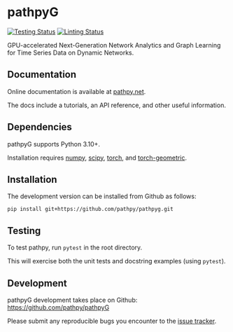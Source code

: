 [testing-image]: https://github.com/pathpy/pathpyG/actions/workflows/testing.yml/badge.svg
[testing-url]: https://github.com/pathpy/pathpyG/actions/workflows/testing.yml
[linting-image]: https://github.com/pathpy/pathpyG/actions/workflows/linting.yml/badge.svg
[linting-url]: https://github.com/pathpy/pathpyG/actions/workflows/linting.yml


pathpyG
=======

[![Testing Status][testing-image]][testing-url]
[![Linting Status][linting-image]][linting-url]

GPU-accelerated Next-Generation Network Analytics and Graph Learning for Time Series Data on Dynamic Networks.

Documentation
-------------

Online documentation is available at [pathpy.net](https://www.pathpy.net).

The docs include a tutorials, an API reference, and other useful information.


Dependencies
------------

pathpyG supports Python 3.10+.

Installation requires [numpy](http://www.numpy.org/), [scipy](https://www.scipy.org/), [torch](hhttps://pytorch.org/), and [torch-geometric](https://pytorch-geometric.readthedocs.io/en/latest/).


Installation
------------

The development version can be installed from Github as follows:

    pip install git+https://github.com/pathpy/pathpyg.git


Testing
-------

To test pathpy, run `pytest` in the root directory.

This will exercise both the unit tests and docstring examples (using `pytest`).


Development
-----------

pathpyG development takes place on Github: https://github.com/pathpy/pathpyG

Please submit any reproducible bugs you encounter to the [issue tracker](https://github.com/pathpy/pathpyG/issues).
